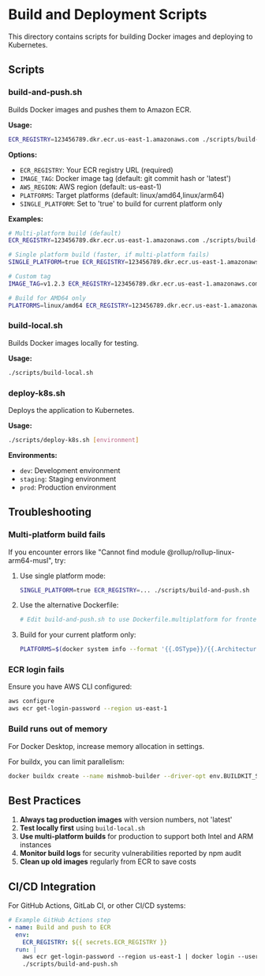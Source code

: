 # Build and Deployment Scripts

This directory contains scripts for building Docker images and deploying to Kubernetes.

## Scripts

### build-and-push.sh
Builds Docker images and pushes them to Amazon ECR.

**Usage:**
```bash
ECR_REGISTRY=123456789.dkr.ecr.us-east-1.amazonaws.com ./scripts/build-and-push.sh
```

**Options:**
- `ECR_REGISTRY`: Your ECR registry URL (required)
- `IMAGE_TAG`: Docker image tag (default: git commit hash or 'latest')
- `AWS_REGION`: AWS region (default: us-east-1)
- `PLATFORMS`: Target platforms (default: linux/amd64,linux/arm64)
- `SINGLE_PLATFORM`: Set to 'true' to build for current platform only

**Examples:**
```bash
# Multi-platform build (default)
ECR_REGISTRY=123456789.dkr.ecr.us-east-1.amazonaws.com ./scripts/build-and-push.sh

# Single platform build (faster, if multi-platform fails)
SINGLE_PLATFORM=true ECR_REGISTRY=123456789.dkr.ecr.us-east-1.amazonaws.com ./scripts/build-and-push.sh

# Custom tag
IMAGE_TAG=v1.2.3 ECR_REGISTRY=123456789.dkr.ecr.us-east-1.amazonaws.com ./scripts/build-and-push.sh

# Build for AMD64 only
PLATFORMS=linux/amd64 ECR_REGISTRY=123456789.dkr.ecr.us-east-1.amazonaws.com ./scripts/build-and-push.sh
```

### build-local.sh
Builds Docker images locally for testing.

**Usage:**
```bash
./scripts/build-local.sh
```

### deploy-k8s.sh
Deploys the application to Kubernetes.

**Usage:**
```bash
./scripts/deploy-k8s.sh [environment]
```

**Environments:**
- `dev`: Development environment
- `staging`: Staging environment
- `prod`: Production environment

## Troubleshooting

### Multi-platform build fails

If you encounter errors like "Cannot find module @rollup/rollup-linux-arm64-musl", try:

1. Use single platform mode:
   ```bash
   SINGLE_PLATFORM=true ECR_REGISTRY=... ./scripts/build-and-push.sh
   ```

2. Use the alternative Dockerfile:
   ```bash
   # Edit build-and-push.sh to use Dockerfile.multiplatform for frontend
   ```

3. Build for your current platform only:
   ```bash
   PLATFORMS=$(docker system info --format '{{.OSType}}/{{.Architecture}}') ECR_REGISTRY=... ./scripts/build-and-push.sh
   ```

### ECR login fails

Ensure you have AWS CLI configured:
```bash
aws configure
aws ecr get-login-password --region us-east-1
```

### Build runs out of memory

For Docker Desktop, increase memory allocation in settings.

For buildx, you can limit parallelism:
```bash
docker buildx create --name mishmob-builder --driver-opt env.BUILDKIT_STEP_LOG_MAX_SIZE=10000000 --driver-opt env.BUILDKIT_STEP_LOG_MAX_SPEED=10000000
```

## Best Practices

1. **Always tag production images** with version numbers, not 'latest'
2. **Test locally first** using `build-local.sh`
3. **Use multi-platform builds** for production to support both Intel and ARM instances
4. **Monitor build logs** for security vulnerabilities reported by npm audit
5. **Clean up old images** regularly from ECR to save costs

## CI/CD Integration

For GitHub Actions, GitLab CI, or other CI/CD systems:

```yaml
# Example GitHub Actions step
- name: Build and push to ECR
  env:
    ECR_REGISTRY: ${{ secrets.ECR_REGISTRY }}
  run: |
    aws ecr get-login-password --region us-east-1 | docker login --username AWS --password-stdin $ECR_REGISTRY
    ./scripts/build-and-push.sh
```